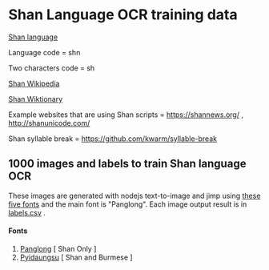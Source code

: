 
# Shan Language OCR training data

[Shan language](https://en.wikipedia.org/wiki/Shan_language)

Language code = shn

Two characters code = sh

[Shan Wikipedia](https://shn.wikipedia.org)

[Shan Wiktionary](https://shn.wiktionary.org/wiki/%E1%80%9D%E1%80%AD%E1%81%B5%E1%80%BA%E1%82%87%E1%80%9E%E1%80%BB%E1%80%AD%E1%81%BC%E1%80%BA%E1%82%87%E1%81%BC%E1%80%9B%E1%80%AE%E1%82%87:%E1%81%BC%E1%82%83%E1%82%88%E1%82%81%E1%80%B0%E1%80%9D%E1%80%BA%E1%82%81%E1%82%85%E1%81%B5%E1%80%BA%E1%82%88)

Example websites that are using Shan scripts = https://shannews.org/ , http://shanunicode.com/

Shan syllable break = https://github.com/kwarm/syllable-break


## 1000 images and labels to train Shan language OCR
These images are generated with nodejs text-to-image and jimp using [these five fonts](#fonts) and the main font is "Panglong". 
Each image output result is in [labels.csv](https://github.com/kwarm/shan-ocr-training-data/blob/master/labels.csv) .

#### Fonts <a name="fonts"></a>
1. [Panglong](https://github.com/kwarm/kwarm-assets/blob/master/fonts/Panglong.ttf) [ Shan Only ]
2. [Pyidaungsu](https://github.com/kwarm/kwarm-assets/blob/master/fonts/Pyidaungsu.ttf) [ Shan and Burmese ]
